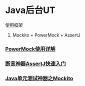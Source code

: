 # Java后台UT

使用框架

1. Mockito + PowerMock + AssertJ

### [PowerMock使用详解](https://www.cnblogs.com/lovezmc/p/11232112.html)

### [断言神器AssertJ快速入门](https://blog.csdn.net/qq_36838191/article/details/81299079)

### [Java单元测试神器之Mockito](https://www.imooc.com/article/284401?block_id=tuijian_wz)
